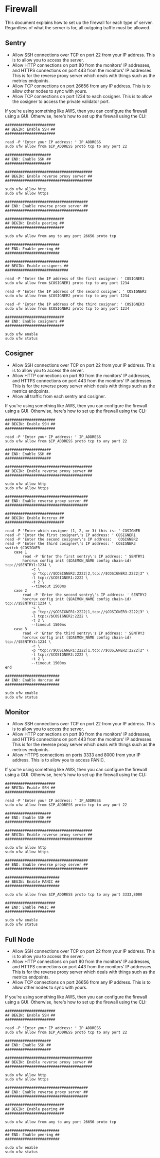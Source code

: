 # Firewall

This document explains how to set up the firewall for each type of server. Regardless of what the server is for, all outgoing traffic must be allowed.

## Sentry

- Allow SSH connections over TCP on port 22 from your IP address. This is to allow you to access the server.
- Allow HTTP connections on port 80 from the monitors' IP addresses, and HTTPS connections on port 443 from the monitors' IP addresses. This is for the reverse proxy server which deals with things such as the metrics endpoints.
- Allow TCP connections on port 26656 from any IP address. This is to allow other nodes to sync with yours.
- Allow TCP connections on port 1234 to each cosigner. This is to allow the cosigner to access the private validator port.

If you're using something like AWS, then you can configure the firewall using a GUI. Otherwise, here's how to set up the firewall using the CLI:

```shell
#######################
## BEGIN: Enable SSH ##
####################### 

read -P 'Enter your IP address: ' IP_ADDRESS
sudo ufw allow from $IP_ADDRESS proto tcp to any port 22

#####################
## END: Enable SSH ##
##################### 

########################################
## BEGIN: Enable reverse proxy server ##
########################################

sudo ufw allow http
sudo ufw allow https

######################################
## END: Enable reverse proxy server ##
######################################

###########################
## BEGIN: Enable peering ##
###########################

sudo ufw allow from any to any port 26656 proto tcp

#########################
## END: Enable peering ##
#########################

#############################
## BEGIN: Enable cosigners ##
#############################

read -P 'Enter the IP address of the first cosigner: ' COSIGNER1
sudo ufw allow from $COSIGNER1 proto tcp to any port 1234

read -P 'Enter the IP address of the second cosigner: ' COSIGNER2
sudo ufw allow from $COSIGNER2 proto tcp to any port 1234

read -P 'Enter the IP address of the third cosigner: ' COSIGNER3
sudo ufw allow from $COSIGNER3 proto tcp to any port 1234

###########################
## END: Enable cosigners ##
###########################

sudo ufw enable
sudo ufw status
```

## Cosigner

- Allow SSH connections over TCP on port 22 from your IP address. This is to allow you to access the server.
- Allow HTTP connections on port 80 from the monitors' IP addresses, and HTTPS connections on port 443 from the monitors' IP addresses. This is for the reverse proxy server which deals with things such as the metrics endpoints.
- Allow all traffic from each sentry and cosigner.

If you're using something like AWS, then you can configure the firewall using a GUI. Otherwise, here's how to set up the firewall using the CLI:

```shell
#######################
## BEGIN: Enable SSH ##
####################### 

read -P 'Enter your IP address: ' IP_ADDRESS
sudo ufw allow from $IP_ADDRESS proto tcp to any port 22

#####################
## END: Enable SSH ##
#####################

########################################
## BEGIN: Enable reverse proxy server ##
########################################

sudo ufw allow http
sudo ufw allow https

######################################
## END: Enable reverse proxy server ##
######################################

###########################
## BEGIN: Enable Horcrux ##
###########################

read -P 'Enter which cosigner (1, 2, or 3) this is: ' COSIGNER
read -P 'Enter the first cosigner\'s IP address: ' COSIGNER1
read -P 'Enter the second cosigner\'s IP address: ' COSIGNER2
read -P 'Enter the third cosigner\'s IP address: ' COSIGNER3
switch $COSIGNER
    case 1
        read -P 'Enter the first sentry\'s IP address: ' SENTRY1
        horcrux config init ($DAEMON_NAME config chain-id) tcp://$SENTRY1:1234 \
            -c \
            -p "tcp://$COSIGNER2:2222|2,tcp://$COSIGNER3:2222|3" \
            -l tcp://$COSIGNER1:2222 \
            -t 2 \
            --timeout 1500ms
    case 2
        read -P 'Enter the second sentry\'s IP address: ' SENTRY2
        horcrux config init ($DAEMON_NAME config chain-id) tcp://$SENTRY2:1234 \
            -c \
            -p "tcp://$COSIGNER1:2222|1,tcp://$COSIGNER3:2222|3" \
            -l tcp://$COSIGNER2:2222 \
            -t 2 \
            --timeout 1500ms
    case 3
        read -P 'Enter the third sentry\'s IP address: ' SENTRY3
        horcrux config init ($DAEMON_NAME config chain-id) tcp://$SENTRY3:1234 \
            -c \
            -p "tcp://$COSIGNER1:2222|1,tcp://$COSIGNER2:2222|2" \
            -l tcp://$COSIGNER3:2222 \
            -t 2 \
            --timeout 1500ms
end

#########################
## END: Enable Horcrux ##
#########################

sudo ufw enable
sudo ufw status
```

## Monitor

- Allow SSH connections over TCP on port 22 from your IP address. This is to allow you to access the server.
- Allow HTTP connections on port 80 from the monitors' IP addresses, and HTTPS connections on port 443 from the monitors' IP addresses. This is for the reverse proxy server which deals with things such as the metrics endpoints.
- Allow HTTPS connections on ports 3333 and 8000 from your IP address. This is to allow you to access PANIC.

If you're using something like AWS, then you can configure the firewall using a GUI. Otherwise, here's how to set up the firewall using the CLI:

```shell
#######################
## BEGIN: Enable SSH ##
####################### 

read -P 'Enter your IP address: ' IP_ADDRESS
sudo ufw allow from $IP_ADDRESS proto tcp to any port 22

#####################
## END: Enable SSH ##
#####################

########################################
## BEGIN: Enable reverse proxy server ##
########################################

sudo ufw allow http
sudo ufw allow https

######################################
## END: Enable reverse proxy server ##
######################################

#########################
## BEGIN: Enable PANIC ##
#########################

sudo ufw allow from $IP_ADDRESS proto tcp to any port 3333,8000

#######################
## END: Enable PANIC ##
#######################

sudo ufw enable
sudo ufw status
```

## Full Node

- Allow SSH connections over TCP on port 22 from your IP address. This is to allow you to access the server.
- Allow HTTP connections on port 80 from the monitors' IP addresses, and HTTPS connections on port 443 from the monitors' IP addresses. This is for the reverse proxy server which deals with things such as the metrics endpoints.
- Allow TCP connections on port 26656 from any IP address. This is to allow other nodes to sync with yours.

If you're using something like AWS, then you can configure the firewall using a GUI. Otherwise, here's how to set up the firewall using the CLI:

```shell
#######################
## BEGIN: Enable SSH ##
####################### 

read -P 'Enter your IP address: ' IP_ADDRESS
sudo ufw allow from $IP_ADDRESS proto tcp to any port 22

#####################
## END: Enable SSH ##
##################### 

########################################
## BEGIN: Enable reverse proxy server ##
########################################

sudo ufw allow http
sudo ufw allow https

######################################
## END: Enable reverse proxy server ##
######################################

###########################
## BEGIN: Enable peering ##
###########################

sudo ufw allow from any to any port 26656 proto tcp

#########################
## END: Enable peering ##
#########################

sudo ufw enable
sudo ufw status
```

